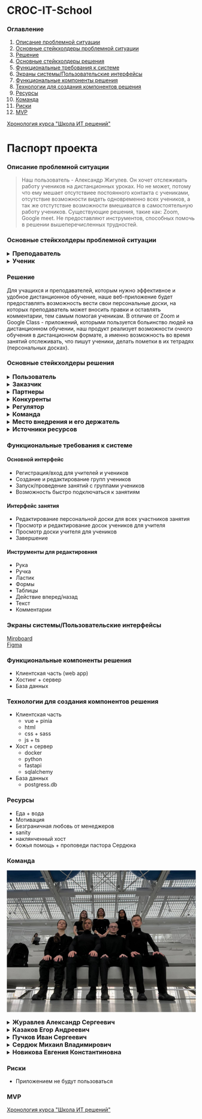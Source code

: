 # CROC-IT-School

### Оглавление
1. [Описание проблемной ситуации](#описание-проблемной-ситуации)
2. [Основные стейкхолдеры проблемной ситуации](#основные-стейкхолдеры-проблемной-ситуации)
3. [Решение](#решение)
4. [Основные стейкхолдеры решения](#основные-стейкхолдеры-решения)
5. [Функциональные требования к системе](#функциональные-требования-к-системе)
6. [Экраны системы/Пользовательские интерфейсы](#экраны-системыпользовательские-интерфейсы)
7. [Функциональные компоненты решения](#функциональные-компоненты-решения)
8. [Технологии для создания компонентов решения](#технологии-для-создания-компонентов-решения)
9. [Ресурсы](#ресурсы)
10. [Команда](#команда)
11. [Риски](#риски)
12. [MVP](#mvp)

[Хронология курса "Школа ИТ решений"](CROC_Chronology.md)

# Паспорт проекта

### Описание проблемной ситуации
> Наш пользователь - Александр Жигулев. Он
хочет отслеживать работу учеников на дистанционных уроках.
Но не может, потому что ему мешает отсутствиее постоянного контакта с учениками, отсутствие возможности видеть одновременно всех учеников, а так же отстутствие возможности вмешиватся в самостоятельную работу учеников.
Существующие решения, такие как: Zoom, Google meet. Не предоставляют инструментов, способных помочь в решении вышеперечисленных трудностей.  

### Основные стейкхолдеры проблемной ситуации

<details><summary><h3 style="display:inline">Преподаватель</h3></summary>
    
</details>
<details><summary><h3 style="display:inline">Ученик</h3></summary>

</details>

### Решение
Для учащихся и преподавателей, которым нужно эффективное и удобное дистанционное обучение, наше веб-приложение будет предоставлять возможность вести свои персональные доски, на которых преподаватель может вносить правки и оставлять комментарии, тем самым помогая ученикам. В отличие от Zoom и Google Class - приложений, которыми пользуется больинство людей на дистанционном обучении, наш продукт реализует возможности очного обучения в дистанционном формате, а именно возможность во время занятий отслеживать, что пишут ученики, делать пометки в их тетрадях (персональных досках).

### Основные стейкхолдеры решения

<details><summary><h3 style="display:inline">Пользователь</h3></summary>

<details><summary><h3 style="display:inline">Ученик</h3></summary>

</details>

</details>

<details><summary><h3 style="display:inline">Заказчик</h3></summary>

</details>

<details><summary><h3 style="display:inline">Партнеры</h3></summary>

</details>

<details><summary><h3 style="display:inline">Конкуренты</h3></summary>

</details>

<details><summary><h3 style="display:inline">Регулятор</h3></summary>

</details>

<details><summary><h3 style="display:inline">Команда</h3></summary>

</details>

<details><summary><h3 style="display:inline">Место внедрения и его держатель</h3></summary>

</details>

<details><summary><h3 style="display:inline">Источники ресурсов</h3></summary>

</details>


### Функциональные требования к системе
#### Основной интерфейс 
- Регистрация/вход для учителей и учеников
- Создание и редактирование групп учеников
- Запуск/проведение занятий с группами учеников
- Возможность быстро подключаться к занятиям
#### Интерфейс занятия
- Редактирование персональной доски для всех участников занятия
- Просмотр и редактирование досок учеников для учителя  
- Просмотр доски учителя для учеников
- Завершение
#### Инструменты для редактировния
- Рука
- Ручка
- Ластик
- Формы
- Таблицы
- Действие вперед/назад
- Текст
- Комментарии
### Экраны системы/Пользовательские интерфейсы
[Miroboard](https://miro.com/app/board/uXjVNdDQkYo=/?share_link_id=972087828756)  
[Figma](https://www.figma.com/file/EoIpkxRrHIX1vrN87qRwh3/Main?type=design&node-id=0%3A1&mode=design&t=qZz0O6mbMLZhHPuO-1)

### Функциональные компоненты решения
- Клиентская часть (web app)
- Хостинг + сервер
- База данных
### Технологии для создания компонентов решения
- Клиентская часть
    - vue + pinia
    - html
    - css + sass
    - js + ts
- Хост + сервер
    - docker
    - python
    - fastapi
    - sqlalchemy
- База данных
    - postgress.db
### Ресурсы
- Еда + вода 
- Мотивация 
- Безграничная любовь от менеджеров 
- sanity
- наклянченный хост
- божья помощь + проповеди пастора Сердюка
### Команда
![Командное фото](/files/project_passport/team/team_photo.jpeg)

<details><summary><h3 style="display:inline">Журавлев Александр Сергеевич</h3></summary>

**Тимлид, разработчик**   

</details>
<details><summary><h3 style="display:inline">Казаков Егор Андреевич</h3></summary>

**ПМ, разработчик**
</details>
<details><summary><h3 style="display:inline">Пучков Иван Сергеевич</h3></summary>

**Главный разработчик**
</details>
<details><summary><h3 style="display:inline">Сердюк Михаил Владимирович</h3></summary>

**Главный аналитик данных, разработчик**
</details>
<details><summary><h3 style="display:inline">Новикова Евгения Константиновна</h3></summary>

**Разработчик, аналитик данных**
</details>

### Риски
- Приложением не будут пользоваться
### MVP



[Хронология курса "Школа ИТ решений"](CROC_Chronology.md)